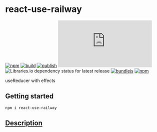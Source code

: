 # react-use-railway

[![npm](https://img.shields.io/npm/v/react-use-railway)](https://npm.im/react-use-railway)
[![build](https://github.com/iyegoroff/react-use-railway/workflows/build/badge.svg)](https://github.com/iyegoroff/react-use-railway/actions/workflows/build.yml)
[![publish](https://github.com/iyegoroff/react-use-railway/workflows/publish/badge.svg)](https://github.com/iyegoroff/react-use-railway/actions/workflows/publish.yml)
[![Type Coverage](https://img.shields.io/badge/dynamic/json.svg?label=type-coverage&prefix=%E2%89%A5&suffix=%&query=$.typeCoverage.atLeast&uri=https%3A%2F%2Fraw.githubusercontent.com%2Fiyegoroff%2Freact-use-railway%2Fmain%2Fpackage.json)](https://github.com/plantain-00/type-coverage)
![Libraries.io dependency status for latest release](https://img.shields.io/librariesio/release/npm/react-use-railway/0.0.13)
[![bundlejs](https://deno.bundlejs.com/?q=react-use-railway@0.0.13,react-use-railway@0.0.13&treeshake=[*],[{+default+}]&config={"esbuild":{"external":["react","ts-railway"]}}&badge=)](https://bundlejs.com/?q=react-use-railway)
[![npm](https://img.shields.io/npm/l/react-use-railway.svg?t=1495378566926)](https://www.npmjs.com/package/react-use-railway)

useReducer with effects

## Getting started

```
npm i react-use-railway
```

## [Description](https://github.com/iyegoroff/use-railway)
